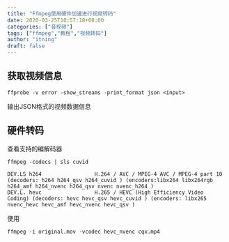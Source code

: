 ```yaml
---
title: "Ffmpeg使用硬件加速进行视频转码"
date: 2020-03-25T10:57:18+08:00
categories: ["音视频"]
tags: ["ffmpeg","教程","视频转码"]
author: "itning"
draft: false
---
```


## 获取视频信息

```shell
ffprobe -v error -show_streams -print_format json <input>  
```

输出JSON格式的视频数据信息

## 硬件转码

查看支持的编解码器

```shell
ffmpeg -codecs | sls cuvid
```

```shell
DEV.LS h264                 H.264 / AVC / MPEG-4 AVC / MPEG-4 part 10 (decoders: h264 h264_qsv h264_cuvid ) (encoders:libx264 libx264rgb h264_amf h264_nvenc h264_qsv nvenc nvenc_h264 )
DEV.L. hevc                 H.265 / HEVC (High Efficiency Video Coding) (decoders: hevc hevc_qsv hevc_cuvid ) (encoders: libx265 nvenc_hevc hevc_amf hevc_nvenc hevc_qsv )
```

使用

```shell
ffmpeg -i original.mov -vcodec hevc_nvenc cqx.mp4
```
